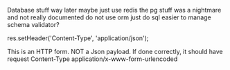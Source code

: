 Database stuff way later
maybe just use redis the pg stuff was a nightmare and not really documented
do not use orm just do sql easier to manage
schema validator?

res.setHeader('Content-Type', 'application/json');

This is an HTTP form. NOT a Json payload. If done correctly, it should have request Content-Type application/x-www-form-urlencoded
